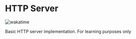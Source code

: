# HTTP Server

![wakatime](https://wakatime.com/badge/user/465e62bb-2db9-4043-9075-8cefadda6d94/project/71533279-e67b-4534-a090-2d54dd788e61.svg?style=flat-square)

Basic HTTP server implementation. For learning purposes only
